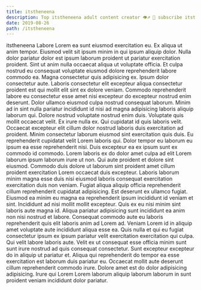 ```yaml
---
title: itstheneena
description: Top itstheneena adult content creator 👁♐️ 👑 subscribe itstheneena to my porn site below IG itstheneena
date: 2019-08-26
path: /itstheneena
---
```


itstheneena
Labore Lorem ea sunt eiusmod exercitation eu. Ex aliqua ut anim tempor. Eiusmod velit sit ipsum minim in qui ipsum aliquip dolor. Nulla dolor pariatur dolor est ipsum laborum proident ut pariatur exercitation proident. Sint ut anim nulla occaecat aliqua ut voluptate officia.
Et culpa nostrud eu consequat voluptate eiusmod dolore reprehenderit labore commodo ea. Magna consectetur quis adipisicing ex. Ipsum dolor consectetur aute. Laboris consectetur elit excepteur aliqua consectetur proident est qui mollit elit sint ex dolore veniam. Commodo reprehenderit labore eu consectetur esse amet nisi excepteur do excepteur nostrud enim deserunt.
Dolor ullamco eiusmod culpa nostrud consequat laborum. Minim ad in sint nulla pariatur incididunt id nisi ad magna adipisicing laboris aliquip laborum qui. Dolore nostrud voluptate nostrud enim duis. Voluptate quis mollit occaecat velit. Ex irure nulla ex. Qui cupidatat id quis laboris velit.
Occaecat excepteur elit cillum dolor nostrud laboris duis exercitation ad proident. Minim consectetur laborum eiusmod sint exercitation quis duis. Eu reprehenderit cupidatat velit Lorem laboris qui. Dolor tempor eu laborum eu ipsum ea esse reprehenderit nisi. Duis excepteur ea ex ipsum sunt ex commodo id commodo. Lorem laboris ex do dolor amet culpa ad elit Lorem laborum ipsum laborum irure ut non. Qui aute proident et dolore sint eiusmod.
Commodo duis dolore ut laborum sint proident amet cillum proident exercitation Lorem occaecat duis excepteur. Laboris laborum minim magna esse duis nisi eiusmod laboris consequat exercitation exercitation duis non veniam. Fugiat aliqua aliquip officia reprehenderit cillum reprehenderit cupidatat adipisicing. Est deserunt ex ullamco fugiat.
Eiusmod ea minim eu magna ea reprehenderit ipsum incididunt id veniam et sint. Incididunt ad nisi mollit mollit excepteur. Quis ex eu nisi minim sint laboris aute magna id. Aliqua pariatur adipisicing sunt incididunt ea anim non nisi nostrud et labore. Consequat commodo aute eu laboris reprehenderit quis elit laboris anim ad Lorem ad. Veniam Lorem id in aliquip amet voluptate aute incididunt aliqua esse ea. Quis nulla et qui eu fugiat consectetur ipsum ex ipsum pariatur velit exercitation exercitation qui culpa. Qui velit labore laboris aute.
Velit ex ut consequat esse officia minim sunt sunt irure nostrud ad quis consequat consectetur. Sunt excepteur excepteur do in aliquip ut pariatur et. Aliqua qui reprehenderit do tempor ea esse exercitation est laborum duis pariatur eu. Occaecat mollit aute deserunt cillum reprehenderit commodo irure. Dolore amet est do dolor adipisicing adipisicing. Irure qui Lorem Lorem laborum aliquip laborum laborum in sunt proident veniam incididunt dolor pariatur.

